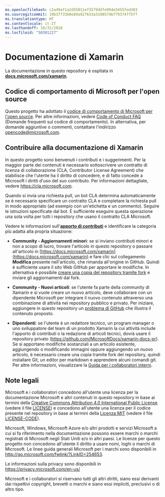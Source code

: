 ```yaml
---
ms.openlocfilehash: c2a49af1a2d55011ef3579ddfe994e5455fed303
ms.sourcegitcommit: 19b37f33b0eb9a927633a3198574b779374775ff
ms.translationtype: HT
ms.contentlocale: it-IT
ms.lasthandoff: 10/31/2018
ms.locfileid: "50301227"
---
```

# <a name="xamarin-documentation"></a>Documentazione di Xamarin

La documentazione in questo repository è ospitata in [**docs.microsoft.com/xamarin**](https://docs.microsoft.com/xamarin).

## <a name="microsoft-open-source-code-of-conduct"></a>Codice di comportamento di Microsoft per l'open source

Questo progetto ha adottato il [codice di comportamento di Microsoft per l'open source](https://opensource.microsoft.com/codeofconduct/).
Per altre informazioni, vedere [Code of Conduct FAQ](https://opensource.microsoft.com/codeofconduct/faq/) (Domande frequenti sul codice di comportamento). In alternativa, per domande aggiuntive o commenti, contattare l'indirizzo [opencode@microsoft.com](mailto:opencode@microsoft.com).

## <a name="contribute-to-xamarin-documentation"></a>Contribuire alla documentazione di Xamarin

In questo progetto sono benvenuti i contributi e i suggerimenti.  Per la maggior parte dei contenuti è necessario sottoscrivere un contratto di licenza di collaborazione (CLA, Contributor License Agreement) che stabilisce che l'utente ha il diritto di concedere, e di fatto concede a Microsoft i diritti d'uso del suo contributo. Per informazioni dettagliate, vedere https://cla.microsoft.com.

Quando si invia una richiesta pull, un bot CLA determina automaticamente se è necessario specificare un contratto CLA e completare la richiesta pull in modo appropriato (ad esempio con un'etichetta e un commento). Seguire le istruzioni specificate dal bot. È sufficiente eseguire questa operazione una sola volta per tutti i repository che usano il contratto CLA Microsoft.

Vedere le informazioni sull'[**apporto di contributi**](CONTRIBUTING.md) e identificare la categoria più adatta alla propria situazione:

* **Community - Aggiornamenti minori**: se si inviano contributi minori e non a scopo di lucro, trovare l'articolo in questo repository o passare all'articolo in [https://docs.microsoft.com/xamarin](https://docs.microsoft.com/xamarin) e fare clic sul collegamento **Modifica** presente nell'articolo, che rimanda all'origine in GitHub. Quindi è sufficiente usare il sito Web GitHub per apportare le modifiche. In alternativa è possibile [creare una copia del repository tramite fork](CONTRIBUTING.md) e inviare gli aggiornamenti dal fork.

* **Community - Nuovi articoli**: se l'utente fa parte della community di Xamarin e si vuole creare un nuovo articolo, deve collaborare con un dipendente Microsoft per integrare il nuovo contenuto attraverso una combinazione di attività nei repository pubblico e privato. Per iniziare, aggiungere in questo repository un [problema di GitHub](https://github.com/MicrosoftDocs/xamarin-docs/issues) che illustra il contenuto proposto.

* **Dipendenti**: se l'utente è un redattore tecnico, un program manager o uno sviluppatore del team di un prodotto Xamarin la cui attività include l'apporto di contributi o la redazione di articoli tecnici, dovrà usare il repository privato (https://github.com/MicrosoftDocs/xamarin-docs-pr). Se si apportano modifiche sostanziali a un articolo esistente, aggiungendo o modificando immagini oppure aggiungendo un nuovo articolo, è necessario creare una copia tramite fork del repository, quindi installare Git, un editor per markdown e apprendere alcuni comandi git. Per altre informazioni, visualizzare la [Guida per i collaboratori interni](https://review.docs.microsoft.com/help/contribute/?branch=master).

## <a name="legal-notices"></a>Note legali

Microsoft e i collaboratori concedono all'utente una licenza per la documentazione Microsoft e altri contenuti in questo repository in base ai termini della [Creative Commons Attribution 4.0 International Public License](https://creativecommons.org/licenses/by/4.0/legalcode) (vedere il file [LICENSE](LICENSE)) e concedono all'utente una licenza per il codice presente nel repository in base ai termini della [Licenza MIT](https://opensource.org/licenses/MIT) (vedere il file [LICENSE-CODE](LICENSE-CODE)).

Microsoft, Windows, Microsoft Azure e/o altri prodotti e servizi Microsoft a cui si fa riferimento nella documentazione possono essere marchi o marchi registrati di Microsoft negli Stati Uniti e/o in altri paesi.
Le licenze per questo progetto non concedono all'utente il diritto a usare nomi, loghi o marchi di Microsoft.
Le linee guida generali Microsoft per i marchi sono disponibili in http://go.microsoft.com/fwlink/?LinkID=254653.

Le informazioni sulla privacy sono disponibili in https://privacy.microsoft.com/en-us/

Microsoft e i collaboratori si riservano tutti gli altri diritti, siano essi derivanti dai rispettivi copyright, brevetti o marchi e siano essi impliciti, preclusivi o di altro tipo.
